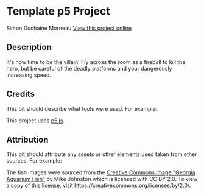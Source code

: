 # Template p5 Project

Simon Duchaine Morneau
[View this project online](https://simon-cod.github.io/Cart-253/Topics/Variation_Jam/The_Fireball_2nd_variation)

## Description

It's now time to be the villain! Fly across the room as a fireball to kill the hero, but be careful of the deadly platforms and your dangerously increasing speed.

## Credits

This bit should describe what tools were used. For example:

This project uses [p5.js](https://p5js.org).

## Attribution

This bit should attribute any assets or other elements used taken from other sources. For example:

The fish images were sourced from the [Creative Commons image "Georgia Aquarium Fish"](https://search.creativecommons.org/photos/96f6f770-eac1-488c-8abb-16bee7bcc874) by Mike Johnston which is licensed with CC BY 2.0. To view a copy of this license, visit https://creativecommons.org/licenses/by/2.0/.
